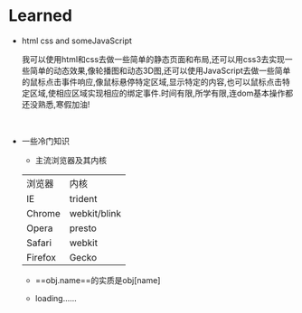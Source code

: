 # Learned

- html css and someJavaScript

  我可以使用html和css去做一些简单的静态页面和布局,还可以用css3去实现一些简单的动态效果,像轮播图和动态3D图,还可以使用JavaScript去做一些简单的鼠标点击事件响应,像鼠标悬停特定区域,显示特定的内容,也可以鼠标点击特定区域,使相应区域实现相应的绑定事件.时间有限,所学有限,连dom基本操作都还没熟悉,寒假加油!
<br/>

- 一些冷门知识
  - 主流浏览器及其内核
   <table>
     <tr>
       <td>浏览器
       <td>内核
     <tr/>
     <tr>
       <td>IE
       <td>trident
     <tr/>
     <tr>
       <td>Chrome
       <td>webkit/blink
     <tr/>
     <tr>
       <td>Opera
       <td>presto
     <tr/>
     <tr>
       <td>Safari
       <td>webkit
     <tr/>
     <tr>
       <td>Firefox
       <td>Gecko
     <tr/>
   <table/>



  - ==obj.name==的实质是obj[name]
  
  - loading......